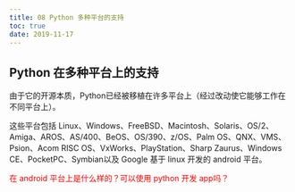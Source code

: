```yaml
---
title: 08 Python 多种平台的支持
toc: true
date: 2019-11-17
---
```


## Python 在多种平台上的支持

由于它的开源本质，Python已经被移植在许多平台上（经过改动使它能够工作在不同平台上）。

这些平台包括 Linux、Windows、FreeBSD、Macintosh、Solaris、OS/2、Amiga、AROS、AS/400、BeOS、OS/390、z/OS、Palm OS、QNX、VMS、Psion、Acom RISC OS、VxWorks、PlayStation、Sharp Zaurus、Windows CE、PocketPC、Symbian以及 Google 基于 linux 开发的 android 平台。

<span style="color:red;">在 android 平台上是什么样的？可以使用 python 开发 app吗？</span>
